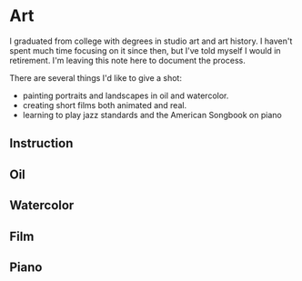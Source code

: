 # Art

I graduated from college with degrees in studio art and art history. I haven't spent much time focusing on it since then, but I've told myself I would in retirement. I'm leaving this note here to document the process.  

There are several things I'd like to give a shot:  
- painting portraits and landscapes in oil and watercolor.  
- creating short films both animated and real.
- learning to play jazz standards and the American Songbook on piano

## Instruction

## Oil

## Watercolor

## Film

## Piano